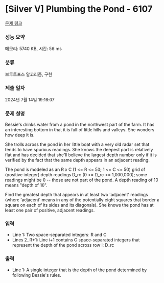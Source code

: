 # [Silver V] Plumbing the Pond - 6107 

[문제 링크](https://www.acmicpc.net/problem/6107) 

### 성능 요약

메모리: 5740 KB, 시간: 56 ms

### 분류

브루트포스 알고리즘, 구현

### 제출 일자

2024년 7월 14일 19:16:07

### 문제 설명

<p>Bessie's drinks water from a pond in the northwest part of the farm. It has an interesting bottom in that it is full of little hills and valleys. She wonders how deep it is.</p>

<p>She trolls across the pond in her little boat with a very old radar set that tends to have spurious readings. She knows the deepest part is relatively flat and has decided that she'll believe the largest depth number only if it is verified by the fact that the same depth appears in an adjacent reading.</p>

<p>The pond is modeled as an R x C (1 <= R <= 50; 1 <= C <= 50) grid of (positive integer) depth readings D_rc (0 <= D_rc <= 1,000,000); some readings might be 0 -- those are not part of the pond. A depth reading of 10 means "depth of 10".</p>

<p>Find the greatest depth that appears in at least two 'adjacent' readings (where 'adjacent' means in any of the potentially eight squares that border a square on each of its sides and its diagonals). She knows the pond has at least one pair of positive, adjacent readings.</p>

### 입력 

 <ul>
	<li>Line 1: Two space-separated integers: R and C</li>
	<li>Lines 2..R+1: Line i+1 contains C space-separated integers that represent the depth of the pond across row i: D_rc</li>
</ul>

<p> </p>

### 출력 

 <ul>
	<li>Line 1: A single integer that is the depth of the pond determined by following Bessie's rules.</li>
</ul>

<p> </p>

